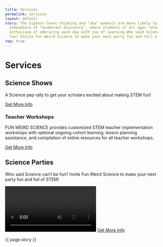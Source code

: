 ```yaml
---
title: Services
permalink: services
layout: default
story: The highest-level thinking and "aha" moments are more likely to occur in an
  atmosphere of "exuberant discovery", where students of all ages retain that kindergarten
  enthusiasm of embracing each day with joy of learning.Who said Science can't be
  fun? Invite Fun Weird Science to make your next party fun and full of STEM!
top: true
---
```


<div class = 'fulls shows'>
  <div class = 'flex-in overlay'>
    <h1>Services</h1>
  </div>
</div>
<div class = 'bright flex-in'>
  <div class = 'tripple'>
    <h2 id = 'science-shows'>Science Shows</h2>
    <p class = 'center'>A Science pep rally to get your scholars excited about making STEM fun!</p>
		<a class = 'submit' href = '{{site.baseurl}}/contact'>Get More Info</a>
  </div>
</div>
<div class = 'dull flex-in'>
  <div class = 'child tripple'>
      <h3 id = 'teacher-workshops'>Teacher Workshops</h3>
  <p class = 'flex-in'>FUN WEIRD SCIENCE provides customized STEM teacher implementation workshops with optional ongoing cohort learning, lesson planning assistance, and compilation of online resources for all teacher workshops.</p>
	<a class = 'submit' href = '{{site.baseurl}}/contact'>Get More Info</a>
  </div>
</div>
<div class = 'bright flex-in'>
  <div class = 'tripple'>
    <h2 id = 'science-parties'>Science Parties</h2>
    <p class = 'center'>Who said Science can’t be fun? Invite Fun Weird Science to make your next party fun and full of STEM!</p>
    	<video autoplay loop muted>
    		<source src = 'https://funweirdscience.com/assets/party.mp4' type = 'video/mp4' >
  		</video>
		<a class = 'submit' href = '{{site.baseurl}}/contact'>Get More Info</a>
  </div>
</div>
<div class = 'bright flex-in'>
  <p class = 'banner center'> <i class = 'icon icon-opens' aria-hidden = 'true'></i>{{ page.story }}<i class = 'icon icon-closes' aria-hidden = 'true'></i></p>
</div>
